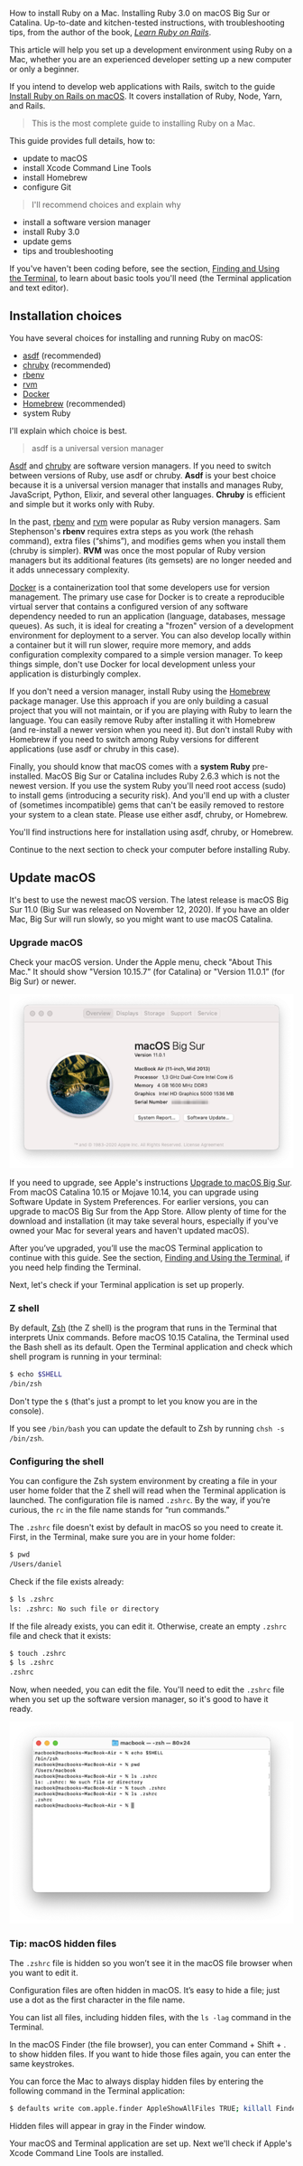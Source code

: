 How to install Ruby on a Mac. Installing Ruby 3.0 on macOS Big Sur or Catalina. Up-to-date and kitchen-tested instructions, with troubleshooting tips, from the author of the book, _[Learn Ruby on Rails](https://learn-rails.com/)_.

This article will help you set up a development environment using Ruby on a Mac, whether you are an experienced developer setting up a new computer or only a beginner.

If you intend to develop web applications with Rails, switch to the guide [Install Ruby on Rails on macOS](https://learn-rails.com/install-rails-mac/index.html). It covers installation of Ruby, Node, Yarn, and Rails.

> This is the most complete guide to installing Ruby on a Mac.

This guide provides full details, how to:
- update to macOS
- install Xcode Command Line Tools
- install Homebrew
- configure Git

> I'll recommend choices and explain why

- install a software version manager
- install Ruby 3.0
- update gems
- tips and troubleshooting

If you've haven't been coding before, see the section, [Finding and Using the Terminal](/ruby/13.html), to learn about basic tools you'll need (the Terminal application and text editor).

## Installation choices

You have several choices for installing and running Ruby on macOS:

- [asdf](https://asdf-vm.com/) (recommended)
- [chruby](https://github.com/postmodern/chruby) (recommended)
- [rbenv](https://github.com/sstephenson/rbenv)
- [rvm](https://rvm.io/)
- [Docker](https://www.docker.com/)
- [Homebrew](https://brew.sh/) (recommended)
- system Ruby

I'll explain which choice is best.

> asdf is a universal version manager

[Asdf](https://asdf-vm.com/) and [chruby](https://github.com/postmodern/chruby) are software version managers. If you need to switch between versions of Ruby, use asdf or chruby. **Asdf** is your best choice because it is a universal version manager that installs and manages Ruby, JavaScript, Python, Elixir, and several other languages. **Chruby** is efficient and simple but it works only with Ruby.

In the past, [rbenv](https://github.com/sstephenson/rbenv) and [rvm](https://rvm.io/) were popular as Ruby version managers. Sam Stephenson's **rbenv** requires extra steps as you work (the rehash command), extra files (“shims”), and modifies gems when you install them (chruby is simpler). **RVM** was once the most popular of Ruby version managers but its additional features (its gemsets) are no longer needed and it adds unnecessary complexity.

[Docker](https://www.docker.com/) is a containerization tool that some developers use for version management. The primary use case for Docker is to create a reproducible virtual server that contains a configured version of any software dependency needed to run an application (language, databases, message queues). As such, it is ideal for creating a "frozen" version of a development environment for deployment to a server. You can also develop locally within a container but it will run slower, require more memory, and adds configuration complexity compared to a simple version manager. To keep things simple, don't use Docker for local development unless your application is disturbingly complex.

If you don't need a version manager, install Ruby using the [Homebrew](https://brew.sh/) package manager. Use this approach if you are only building a casual project that you will not maintain, or if you are playing with Ruby to learn the language. You can easily remove Ruby after installing it with Homebrew (and re-install a newer version when you need it). But don't install Ruby with Homebrew if you need to switch among Ruby versions for different applications (use asdf or chruby in this case).

Finally, you should know that macOS comes with a **system Ruby** pre-installed. MacOS Big Sur or Catalina includes Ruby 2.6.3 which is not the newest version. If you use the system Ruby you'll need root access (sudo) to install gems (introducing a security risk). And you'll end up with a cluster of (sometimes incompatible) gems that can't be easily removed to restore your system to a clean state. Please use either asdf, chruby, or Homebrew.

You'll find instructions here for installation using asdf, chruby, or Homebrew.

Continue to the next section to check your computer before installing Ruby.

## Update macOS

It's best to use the newest macOS version. The latest release is macOS Big Sur 11.0 (Big Sur was released on November 12, 2020). If you have an older Mac, Big Sur will run slowly, so you might want to use macOS Catalina.

### Upgrade macOS

Check your macOS version. Under the Apple menu, check "About This Mac." It should show "Version 10.15.7” (for Catalina) or "Version 11.0.1” (for Big Sur) or newer.

![](/assets/images/ruby/macos-big-sur.png)

If you need to upgrade, see Apple's instructions [Upgrade to macOS Big Sur](https://www.apple.com/macos/how-to-upgrade/). From macOS Catalina 10.15 or Mojave 10.14, you can upgrade using Software Update in System Preferences. For earlier versions, you can upgrade to macOS Big Sur from the App Store. Allow plenty of time for the download and installation (it may take several hours, especially if you've owned your Mac for several years and haven't updated macOS).

After you’ve upgraded, you’ll use the macOS Terminal application to continue with this guide. See the section, [Finding and Using the Terminal](/ruby/13.html), if you need help finding the Terminal.

Next, let's check if your Terminal application is set up properly.

### Z shell

By default, [Zsh](https://en.wikipedia.org/wiki/Z_shell) (the Z shell) is the program that runs in the Terminal that interprets Unix commands. Before macOS 10.15 Catalina, the Terminal used the Bash shell as its default. Open the Terminal application and check which shell program is running in your terminal:

```bash
$ echo $SHELL
/bin/zsh
```

Don't type the `$` (that's just a prompt to let you know you are in the console).

If you see `/bin/bash` you can update the default to Zsh by running `chsh -s /bin/zsh`.

### Configuring the shell

You can configure the Zsh system environment by creating a file in your user home folder that the Z shell will read when the Terminal application is launched. The configuration file is named `.zshrc`. By the way, if you’re curious, the `rc` in the file name stands for “run commands.”

The `.zshrc` file doesn't exist by default in macOS so you need to create it. First, in the Terminal, make sure you are in your home folder:

```bash
$ pwd
/Users/daniel
```

Check if the file exists already:

```bash
$ ls .zshrc
ls: .zshrc: No such file or directory
```

If the file already exists, you can edit it. Otherwise, create an empty  `.zshrc` file and check that it exists:

```bash
$ touch .zshrc
$ ls .zshrc
.zshrc
```

Now, when needed, you can edit the file. You'll need to edit the `.zshrc` file when you set up the software version manager, so it's good to have it ready.

![](/assets/images/ruby/macos-zsh.png)

### Tip: macOS hidden files

The `.zshrc` file is hidden so you won’t see it in the macOS file browser when you want to edit it.

Configuration files are often hidden in macOS. It’s easy to hide a file; just use a dot as the first character in the file name.

You can list all files, including hidden files, with the `ls -lag` command in the Terminal.

In the macOS Finder (the file browser), you can enter Command + Shift + . to show hidden files. If you want to hide those files again, you can enter the same keystrokes.

You can force the Mac to always display hidden files by entering the following command in the Terminal application:

```bash
$ defaults write com.apple.finder AppleShowAllFiles TRUE; killall Finder
```

Hidden files will appear in gray in the Finder window.

Your macOS and Terminal application are set up. Next we'll check if Apple's Xcode Command Line Tools are installed.

